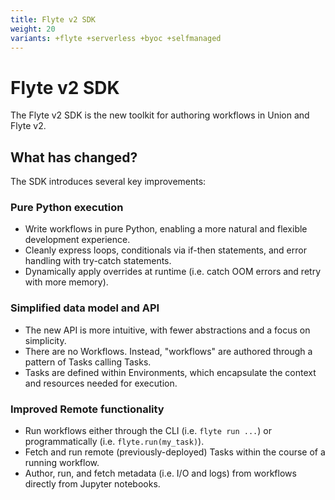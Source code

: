 ```yaml
---
title: Flyte v2 SDK
weight: 20
variants: +flyte +serverless +byoc +selfmanaged
---
```


# Flyte v2 SDK

The Flyte v2 SDK is the new toolkit for authoring workflows in Union and Flyte v2.

## What has changed?

The SDK introduces several key improvements:

### Pure Python execution

* Write workflows in pure Python, enabling a more natural and flexible development experience.
* Cleanly express loops, conditionals via if-then statements, and error handling with try-catch statements.
* Dynamically apply overrides at runtime (i.e. catch OOM errors and retry with more memory).

### Simplified data model and API

* The new API is more intuitive, with fewer abstractions and a focus on simplicity.
* There are no Workflows. Instead, "workflows" are authored through a pattern of Tasks calling Tasks.
* Tasks are defined within Environments, which encapsulate the context and resources needed for execution.

### Improved Remote functionality

* Run workflows either through the CLI (i.e. `flyte run ...`) or programmatically (i.e. `flyte.run(my_task)`).
* Fetch and run remote (previously-deployed) Tasks within the course of a running workflow.
* Author, run, and fetch metadata (i.e. I/O and logs) from workflows directly from Jupyter notebooks.